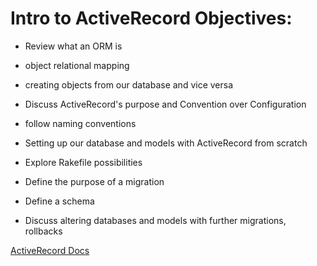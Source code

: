 # Intro to ActiveRecord Objectives:

- Review what an ORM is
 - object relational mapping
 - creating objects from our database and vice versa

- Discuss ActiveRecord's purpose and Convention over Configuration
 - follow naming conventions

- Setting up our database and models with ActiveRecord from scratch
- Explore Rakefile possibilities
- Define the purpose of a migration
- Define a schema
- Discuss altering databases and models with further migrations, rollbacks

[ActiveRecord Docs](https://guides.rubyonrails.org/active_record_basics.html)
